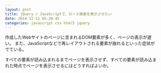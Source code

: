 ```yaml
---
layout: post
title: jQuery / JavaScriptで、ロード画面を表示させたい
date: 2014-12-11 05:20:45
categories: javascript css html5 jquery
---
```

<p>作成したWebサイトのページに含まれるDOM要素が多く、ページの表示が遅い。
また、JavaScriptなどで再レイアウトされる要素が崩れるといった症状がでている。</p>

<p>すべての要素が読み込まれるまでページを表示させず、すべての要素が読み込まれた時点でページを表示させるにはどうすればよいか。</p>
